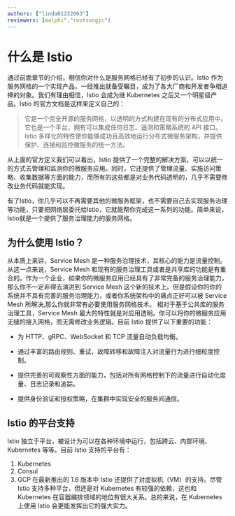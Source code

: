 ```yaml
---
authors: ["linda01232003"]
reviewers: [malphi","rootsongjc"]
---
```


#  什么是 Istio

通过前面章节的介绍，相信你对什么是服务网格已经有了初步的认识。Istio 作为服务网格的一个实现产品，一经推出就备受瞩目，成为了各大厂商和开发者争相追捧的对象。我们有理由相信，Istio 会成为继 Kubernetes 之后又一个明星级产品。Istio 的官方文档是这样来定义自己的：

> 它是一个完全开源的服务网格，以透明的方式构建在现有的分布式应用中。它也是一个平台，拥有可以集成任何日志、遥测和策略系统的 API 接口。Istio 多样化的特性使你能够成功且高效地运行分布式微服务架构，并提供保护、连接和监控微服务的统一方法。

从上面的官方定义我们可以看出，Istio 提供了一个完整的解决方案，可以以统一的方式去管理和监测你的微服务应用。同时，它还提供了管理流量、实施访问策略、收集数据等方面的能力，而所有的这些都是对业务代码透明的，几乎不需要修改业务代码就能实现。

有了Istio，你几乎可以不再需要其他的微服务框架，也不需要自己去实现服务治理等功能，只要把网络层委托给Istio，它就能帮你完成这一系列的功能。简单来说，Istio就是一个提供了服务治理能力的服务网格。

## 为什么使用 Istio？

从本质上来讲，Service Mesh 是一种服务治理技术，其核心的能力是流量控制。从这一点来说，Service Mesh 和现有的服务治理工具或者是共享库的功能是有重合的。作为一个企业，如果你的微服务应用已经具有了非常完备的服务治理能力，那么你不一定非得去演进到 Service Mesh 这个新的技术上。但是假设你的你的系统并不具有完善的服务治理能力，或者你系统架构中的痛点正好可以被 Service Mesh 所解决,那么你就非常有必要使用服务网格技术。
相对于基于公共库的服务治理工具，Service Mesh 最大的特性就是对应用透明。你可以将你的微服务应用无缝的接入网格，而无需修改业务逻辑。目前 Istio 提供了以下重要的功能：

- 为 HTTP、gRPC、WebSocket 和 TCP 流量自动负载均衡。

- 通过丰富的路由规则、重试、故障转移和故障注入对流量行为进行细粒度控制。

- 提供完善的可观察性方面的能力，包括对所有网格控制下的流量进行自动化度量、日志记录和追踪。

- 提供身份验证和授权策略，在集群中实现安全的服务间通信。

##   Istio 的平台支持

Istio 独立于平台，被设计为可以在各种环境中运行，包括跨云、内部环境、Kubernetes 等等。目前 Istio 支持的平台有：
1. Kubernetes
1. Consul
1. GCP
在最新推出的 1.6 版本中 Istio 还提供了对虚拟机（VM）的支持。尽管 Istio 支持多种平台，但还是对 Kubernetes 有较强的依赖，这也和 Kubernetes 在容器编排领域的地位有很大关系。总的来说，在 Kubernetes 上使用 Istio 会更能发挥出它的强大实力。
